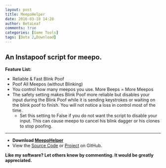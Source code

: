 ```yaml
---
layout: post
title: MeepoHelper
date: 2016-03-18 14:28
author: BetaLeaf
comments: true
categories: [Game Tools]
tags: [Dota 2,Download]
---
```

## An Instapoof script for meepo.  

**Feature List:**  

  * Reliable & Fast Blink Poof  
  * Poof All Meepos (without Blinking)  
  * You control how many meepos you use. More Beeps = More Meepos  
  * The safety setting makes Blink Poof more reliable but disables your input during the Blink Poof while it is sending keystrokes or waiting on the blink poof to finish. You will not notice a loss in control most of the time.  
    * Set this setting to False if you do not want the script to disable your input. This can cause meepo to cancel his blink dagger or his clones to stop poofing.  

---  

  * **Download [MeepoHelper](https://github.com/BetaLeaf/MeepoHelper/blob/master/MeepoHelper.exe?raw=true)**  
  * View the [Source Code](https://github.com/BetaLeaf/MeepoHelper/blob/master/MeepoHelper.au3) or [Project](https://github.com/BetaLeaf/MeepoHelper) on GitHub.  

**Like my software? Let others know by commenting. It would be greatly appreciated.**  
